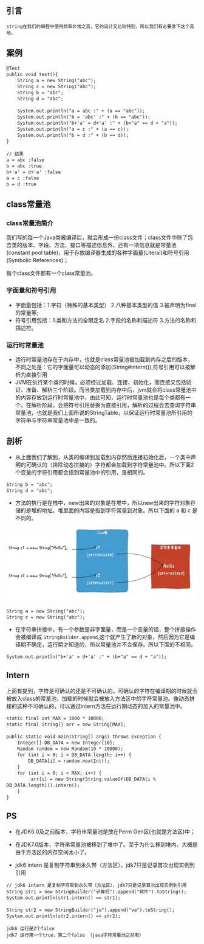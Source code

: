 ## 引言

```
string在我们的编程中使用频率非常之高，它的设计又比较特别，所以我们有必要拿下这个高地。
```

## 案例

```
@Test
public void test(){
    String a = new String("abc");
    String c = new String("abc");
    String b = "abc";
    String d = "abc";

    System.out.println("a = abc :" + (a == "abc"));
    System.out.println("b = 'abc' :" + (b == "abc"));
    System.out.println("b+'a' = d+'a' :" + (b+"a" == d + "a"));
    System.out.println("a = c :" + (a == c));
    System.out.println("b = d :" + (b == d));
}

// 结果    
a = abc :false
b = abc :true
b+'a' = d+'a' :false
a = c :false
b = d :true
```

## **class常量池**

### **class常量池简介**

我们写的每一个Java类被编译后，就会形成一份class文件；class文件中除了包含类的版本、字段、方法、接口等描述信息外，还有一项信息就是常量池\(constant pool table\)，用于存放编译器生成的各种字面量\(Literal\)和符号引用\(Symbolic References\)；

每个class文件都有一个class常量池。

### **字面量和符号引用**

* 字面量包括：1.字符（特殊的基本类型） 2.八种基本类型的值 3.被声明为final的常量等;
* 符号引用包括：1.类和方法的全限定名 2.字段的名称和描述符 3.方法的名称和描述符。

### **运行时常量池**

* 运行时常量池存在于内存中，也就是class常量池被加载到内存之后的版本，不同之处是：它的字面量可以动态的添加\(String\#intern\(\)\),符号引用可以被解析为直接引用
* JVM在执行某个类的时候，必须经过加载、连接、初始化，而连接又包括验证、准备、解析三个阶段。而当类加载到内存中后，jvm就会将class常量池中的内容存放到运行时常量池中，由此可知，运行时常量池也是每个类都有一个。在解析阶段，会把符号引用替换为直接引用，解析的过程会去查询字符串常量池，也就是我们上面所说的StringTable，以保证运行时常量池所引用的字符串与字符串常量池中是一致的。

## 剖析

* 从上面我们了解到，从类的编译到加载到内存然后连接初始化后，一个类中声明的可确认的（排除动态拼接的）字符都会加载到字符常量池中。所以下面2个变量的字符引用都会指到常量池中的引用，是相同的。

```
String b = "abc";
String d = "abc";
```

* 方法的执行是在栈中，new出来的对象是在堆中，所以new出来的字符对象存储的是堆的地址，堆里面的内容是指到字符常量到对象。所以下面的 a 和 c 是不同的。

![](/assets/language/java/string_view1.png)

```
String a = new String("abc");
String c = new String("abc");
```

* 在字符串拼接中，有一个参数是非字面量，而是一个变量的话，整个拼接操作会被编译成 `StringBuilder.append`,这个就产生了新的对象，然后因为它是编译期不确定，运行期才知道的，所以常量池并不会保存。所以下面的不相同。

```
System.out.println("b+'a' = d+'a' :" + (b+"a" == d + "a"));
```

## Intern

上面有提到，字符是可确认的还是不可确认的。可确认的字符在编译期的时候就会被放入class的常量池，加载的时候就会被放入方法区中的字符常量池。像动态拼接的这种不可确认的，可以通过intern方法在运行期动态的加入的常量池中。

```
static final int MAX = 1000 * 10000;
static final String[] arr = new String[MAX];

public static void main(String[] args) throws Exception {
    Integer[] DB_DATA = new Integer[10];
    Random random = new Random(10 * 10000);
    for (int i = 0; i < DB_DATA.length; i++) {
        DB_DATA[i] = random.nextInt();
    }
    for (int i = 0; i < MAX; i++) {
         arr[i] = new String(String.valueOf(DB_DATA[i % DB_DATA.length])).intern();
    }
}
```

## PS

* 在JDK6.0及之前版本，字符串常量池是放在Perm Gen区\(也就是方法区\)中；

* 在JDK7.0版本，字符串常量池被移到了堆中了。至于为什么移到堆内，大概是由于方法区的内存空间太小了。

* jdk6 intern 是复制字符串到永久带（方法区），jdk7只是记录首次出现实例到引用

   

```
// jdk6 intern 是复制字符串到永久带（方法区），jdk7只是记录首次出现实例到引用
String str1 = new StringBuilder("计算机").append("软件").toString();
System.out.println(str1.intern() == str1);

String str2 = new StringBuilder("ja").append("va").toString();
System.out.println(str2.intern() == str2);

jdk6 运行是2个false
jdk7 运行第一个true，第二个false （java字符常量池之前有）
```



